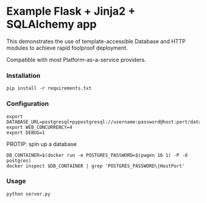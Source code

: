 # Example Flask + Jinja2 + SQLAlchemy app

This demonstrates the use of template-accessible Database and HTTP modules to achieve rapid foolproof deployment.

Compatible with most Platform-as-a-service providers.

### Installation

    pip install -r requirements.txt

### Configuration

    export DATABASE_URL=postgresql+pypostgresql://username:password@host:port/database
    export WEB_CONCURRENCY=4
    export DEBUG=1

PROTIP: spin up a database

    DB_CONTAINER=$(docker run -e POSTGRES_PASSWORD=$(pwgen 16 1) -P -d postgres)
    docker inspect $DB_CONTAINER | grep 'POSTGRES_PASSWORD\|HostPort'

### Usage

    python server.py
